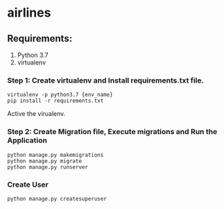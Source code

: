 # airlines

## Requirements:
1. Python 3.7
2. virtualenv
### Step 1: Create virtualenv and Install requirements.txt file.
    virtualenv -p python3.7 {env_name}
    pip install -r requirements.txt
 Active the virualenv.
### Step 2: Create Migration file, Execute migrations and Run the Application
    python manage.py makemigrations
    python manage.py migrate
    python manage.py runserver

### Create User 
    python manage.py createsuperuser
